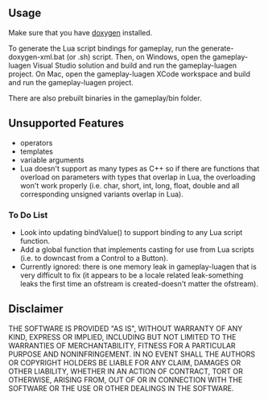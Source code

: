 ## Usage
Make sure that you have [doxygen](http://www.doxygen.org/) installed.

To generate the Lua script bindings for gameplay, run the generate-doxygen-xml.bat (or .sh) script. Then, on Windows, open the gameplay-luagen Visual Studio solution and build and run the gameplay-luagen project. On Mac, open the gameplay-luagen XCode workspace and build and run the gameplay-luagen project.

There are also prebuilt binaries in the gameplay/bin folder.


## Unsupported Features
- operators
- templates
- variable arguments
- Lua doesn't support as many types as C++ so if there are functions that overload on parameters with types that overlap in Lua, the overloading won't work properly (i.e. char, short, int, long, float, double and all corresponding unsigned variants overlap in Lua).


### To Do List
- Look into updating bindValue() to support binding to any Lua script function.
- Add a global function that implements casting for use from Lua scripts (i.e. to downcast from a Control to a Button).
- Currently ignored: there is one memory leak in gameplay-luagen that is very difficult to fix (it appears to be a locale related leak-something leaks the first time an ofstream is created-doesn't matter the ofstream).


## Disclaimer
THE SOFTWARE IS PROVIDED "AS IS", WITHOUT WARRANTY OF ANY KIND, EXPRESS OR IMPLIED, 
INCLUDING BUT NOT LIMITED TO THE WARRANTIES OF MERCHANTABILITY, FITNESS FOR A 
PARTICULAR PURPOSE AND NONINFRINGEMENT. IN NO EVENT SHALL THE AUTHORS OR COPYRIGHT 
HOLDERS BE LIABLE FOR ANY CLAIM, DAMAGES OR OTHER LIABILITY, WHETHER IN AN ACTION OF CONTRACT, 
TORT OR OTHERWISE, ARISING FROM, OUT OF OR IN CONNECTION WITH THE SOFTWARE OR THE USE OR 
OTHER DEALINGS IN THE SOFTWARE.
